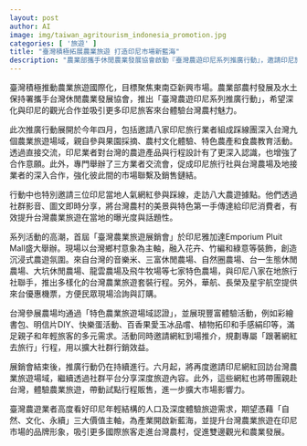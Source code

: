 ```yaml
---
layout: post
author: AI
image: img/taiwan_agritourism_indonesia_promotion.jpg
categories: [ '旅遊' ]
title: "臺灣積極拓展農業旅遊 打造印尼市場新藍海"
description: "農業部攜手休閒農業發展協會啟動『臺灣農遊印尼系列推廣行動』，邀請印尼旅行業者踩線、人氣網紅深度行銷並舉辦首屆雅加達農業旅遊展銷會，深化台印觀光產業合作，推動台灣農村魅力國際曝光，搶攻印尼旅遊年輕客群及深度體驗市場。"
---
```

臺灣積極推動農業旅遊國際化，目標聚焦東南亞新興市場。農業部農村發展及水土保持署攜手台灣休閒農業發展協會，推出「臺灣農遊印尼系列推廣行動」，希望深化與印尼的觀光合作並吸引更多印尼旅客來台體驗台灣農村魅力。

此次推廣行動展開於今年四月，包括邀請八家印尼旅行業者組成踩線團深入台灣九個農業旅遊場域，親自參與果園採摘、農村文化體驗、特色農產和食農教育活動。透過直接交流，印尼業者對台灣的農遊產品與行程設計有了更深入認識，也增強了合作意願。此外，專門舉辦了三方業者交流會，促成印尼旅行社與台灣農場及地接業者的深入合作，強化彼此間的市場聯繫及銷售鏈結。

行動中也特別邀請三位印尼當地人氣網紅參與踩線，走訪八大農遊據點。他們透過社群影音、圖文即時分享，將台灣農村的美景與特色第一手傳達給印尼消費者，有效提升台灣農業旅遊在當地的曝光度與話題性。

系列活動的高潮，首屆「臺灣農業旅遊展銷會」於印尼雅加達Emporium Pluit Mall盛大舉辦。現場以台灣鄉村意象為主軸，融入花卉、竹編和綠意等裝飾，創造沉浸式農遊氛圍。來自台灣的音樂米、三富休閒農場、自然圈農場、台一生態休閒農場、大坑休閒農場、龍雲農場及飛牛牧場等七家特色農場，與印尼八家在地旅行社聯手，推出多樣化的台灣農業旅遊套裝行程。另外，華航、長榮及星宇航空提供來台優惠機票，方便民眾現場洽詢與訂購。

台灣參展農場均通過「特色農業旅遊場域認證」，並展現豐富體驗活動，例如彩繪書包、明信片DIY、快樂蛋活動、百香果愛玉冰品嚐、植物拓印和手感絹印等，滿足親子和年輕旅客的多元需求。活動同時邀請網紅到場推介，規劃專屬「跟著網紅去旅行」行程，用以擴大社群行銷效益。

展銷會結束後，推廣行動仍在持續進行。六月起，將再度邀請印尼網紅回訪台灣農業旅遊場域，繼續透過社群平台分享深度旅遊內容。此外，這些網紅也將帶團親赴台灣，體驗農業旅遊，帶動試點行程販售，進一步擴大市場影響力。

臺灣農遊業者高度看好印尼年輕結構的人口及深度體驗旅遊需求，期望憑藉「自然、文化、永續」三大價值主軸，為產業開啟新藍海，並提升台灣農業旅遊在印尼市場的品牌形象，吸引更多國際旅客走進台灣農村，促進雙邊觀光和農業發展。